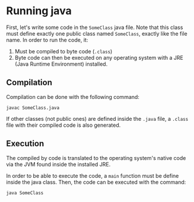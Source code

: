 # Running java

First, let's write some code in the `SomeClass` java file. Note that this class must define exactly one public class named `SomeClass`, exactly like the file name. In order to run the code, it:

1. Must be compiled to byte code (`.class`)
2. Byte code can then be executed on any operating system with a JRE (Java Runtime Environment) installed.

## Compilation

Compilation can be done with the following command:

```
javac SomeClass.java
```

If other classes (not public ones) are defined inside the `.java` file, a `.class` file with their compiled code is also generated.

## Execution

The compiled by code is translated to the operating system's native code via the JVM found inside the installed JRE. 

In order to be able to execute the code, a `main` function must be define inside the java class. Then, the code can be executed with the command:

```
java SomeClass
```

